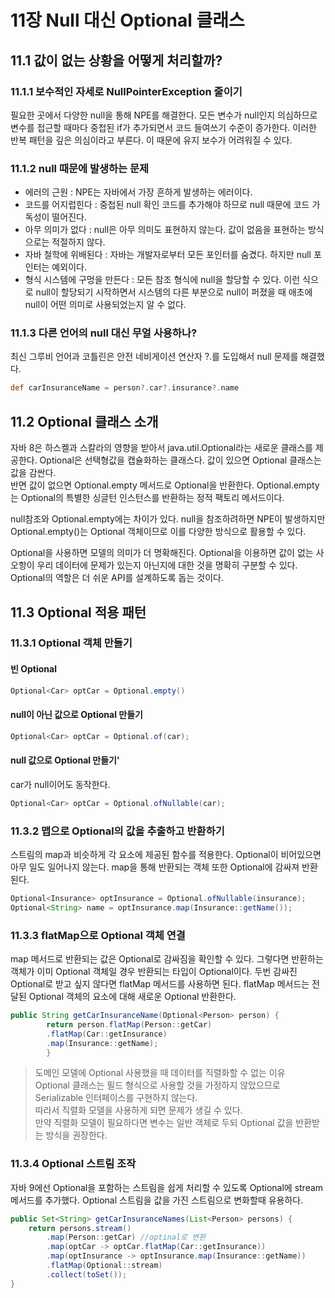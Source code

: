 # 11장 Null 대신 Optional 클래스
## 11.1 값이 없는 상황을 어떻게 처리할까?
### 11.1.1 보수적인 자세로 NullPointerException 줄이기
필요한 곳에서 다양한 null을 통해 NPE를 해결한다. 모든 변수가 null인지 의심하므로 변수를
접근할 때마다 중첩된 if가 추가되면서 코드 들여쓰기 수준이 증가한다. 이러한 반복 패턴을
깊은 의심이라고 부른다. 이 때문에 유지 보수가 어려워질 수 있다.

### 11.1.2 null 때문에 발생하는 문제
* 에러의 근원 : NPE는 자바에서 가장 흔하게 발생하는 에러이다. 
* 코드를 어지럽힌다 : 중첩된 null 확인 코드를 추가해야 하므로 null 때문에 코드 가독성이 떨어진다. 
* 아무 의미가 없다 : null은 아무 의미도 표현하지 않는다. 값이 없음을 표현하는 방식으로는 적절하지 않다. 
* 자바 철학에 위배된다 : 자바는 개발자로부터 모든 포인터를 숨겼다. 하지만 null 포인터는 예외이다. 
* 형식 시스템에 구멍을 만든다 : 모든 참조 형식에 null을 할당할 수 있다. 이런 식으로 null이 할당되기 시작하면서 시스템의
다른 부분으로 null이 퍼졌을 때 애초에 null이 어떤 의미로 사용되었는지 알 수 없다.

### 11.1.3 다른 언어의 null 대신 무얼 사용하나?
최신 그루비 언어과 코틀린은 안전 네비게이션 연산자 ?.를 도입해서 null 문제를 해결했다.
```groovy
def carInsuranceName = person?.car?.insurance?.name
```

## 11.2 Optional 클래스 소개
자바 8은 하스켈과 스칼라의 영향을 받아서 java.util.Optional라는 새로운 클래스를 제공한다. Optional은 선택형값을 캡슐화하는 클래스다. 
값이 있으면 Optional 클래스는 값을 감싼다.  
반면 값이 없으면 Optional.empty 메서드로 Optional을 반환한다. Optional.empty는 Optional의 특별한 싱글턴 인스턴스를 반환하는 정적 팩토리 메서드이다.

null참조와 Optional.empty에는 차이가 있다. 
null을 참조하려하면 NPE이 발생하지만 Optional.empty()는 Optional 객체이므로 이를 다양한 방식으로 활용할 수 있다.  

Optional을 사용하면 모델의 의미가 더 명확해진다. Optional을 이용하면 값이 없는 사오항이 우리 데이터에 문제가 있는지 아닌지에 대한
것을 명확히 구분할 수 있다. Optional의 역할은 더 쉬운 API를 설계하도록 돕는 것이다.

## 11.3 Optional 적용 패턴
### 11.3.1 Optional 객체 만들기
#### 빈 Optional
```java
Optional<Car> optCar = Optional.empty()
```
#### null이 아닌 값으로 Optional 만들기
```java
Optional<Car> optCar = Optional.of(car);
```

#### null 값으로 Optional 만들기'
car가 null이어도 동작한다.
```java
Optional<Car> optCar = Optional.ofNullable(car);
```

### 11.3.2 맵으로 Optional의 값을 추출하고 반환하기
스트림의 map과 비슷하게 각 요소에 제공된 함수를 적용한다. 
Optional이 비어있으면 아무 일도 일어나지 않는다. map을 통해 반환되는 객체 또한 Optional에 감싸져 반환된다.
```java
Optional<Insurance> optInsurance = Optional.ofNullable(insurance);
Optional<String> name = optInsurance.map(Insurance::getName());
```

### 11.3.3 flatMap으로 Optional 객체 연결 
map 메서드로 반환되는 값은 Optional로 감싸짐을 확인할 수 있다.
그렇다면 반환하는 객체가 이미 Optional 객체일 경우 반환되는 타입이 Optional<Optional>이다. 
두번 감싸진 Optional로 받고 싶지 않다면 flatMap 메서드를 사용하면 된다. 
flatMap 메서드는 전달된 Optional 객체의 요소에 대해 새로운 Optional 반환한다.
```java
public String getCarInsuranceName(Optional<Person> person) {
        return person.flatMap(Person::getCar)
        .flatMap(Car::getInsurance)
        .map(Insurance::getName);
        }
```

> 도메인 모델에 Optional 사용했을 때 데이터를 직렬화할 수 없는 이유  
> Optional 클래스는 필드 형식으로 사용할 것을 가정하지 않았으므로 Serializable 인터페이스를 구현하지 않는다.  
> 따라서 직렬화 모델을 사용하게 되면 문제가 생길 수 있다.  
> 만약 직렬화 모델이 필요하다면 변수는 일반 객체로 두되 Optional 값을 반환받는 방식을 권장한다.

### 11.3.4 Optional 스트림 조작
자바 9에선 Optional을 포함하는 스트림을 쉽게 처리할 수 있도록 Optional에 stream 메서드를 추가했다.
Optional 스트림을 값을 가진 스트림으로 변화할때 유용하다.
```java
public Set<String> getCarInsuranceNames(List<Person> persons) {
    return persons.stream()
        .map(Person::getCar) //optinal로 변환
        .map(optCar -> optCar.flatMap(Car::getInsurance))
        .map(optInsurance -> optInsurance.map(Insurance::getName))
        .flatMap(Optional::stream)
        .collect(toSet());
}
```
